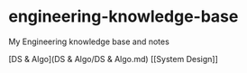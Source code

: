 # engineering-knowledge-base
My Engineering knowledge base and notes


[DS & Algo](DS & Algo/DS & Algo.md)
[[System Design]]

